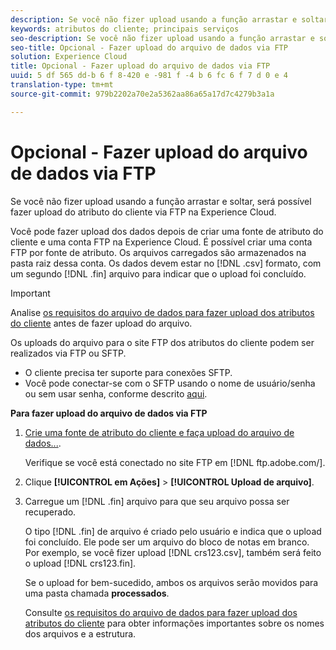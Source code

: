 ```yaml
---
description: Se você não fizer upload usando a função arrastar e soltar, será possível fazer upload do atributo do cliente via FTP na Experience Cloud.
keywords: atributos do cliente; principais serviços
seo-description: Se você não fizer upload usando a função arrastar e soltar, será possível fazer upload do atributo do cliente via FTP na Experience Cloud.
seo-title: Opcional - Fazer upload do arquivo de dados via FTP
solution: Experience Cloud
title: Opcional - Fazer upload do arquivo de dados via FTP
uuid: 5 df 565 dd-b 6 f 8-420 e -981 f -4 b 6 fc 6 f 7 d 0 e 4
translation-type: tm+mt
source-git-commit: 979b2202a70e2a5362aa86a65a17d7c4279b3a1a

---
```



# Opcional - Fazer upload do arquivo de dados via FTP

Se você não fizer upload usando a função arrastar e soltar, será possível fazer upload do atributo do cliente via FTP na Experience Cloud.

Você pode fazer upload dos dados depois de criar uma fonte de atributo do cliente e uma conta FTP na Experience Cloud. É possível criar uma conta FTP por fonte de atributo. Os arquivos carregados são armazenados na pasta raiz dessa conta. Os dados devem estar no [!DNL .csv] formato, com um segundo [!DNL .fin] arquivo para indicar que o upload foi concluído.

>[!IMPORTANT]
>
>Analise [os requisitos do arquivo de dados para fazer upload dos atributos do cliente](../attributes/crs-data-file.md#concept_DE908F362DF24172BFEF48E1797DAF19) antes de fazer upload do arquivo.


Os uploads do arquivo para o site FTP dos atributos do cliente podem ser realizados via FTP ou SFTP.

* O cliente precisa ter suporte para conexões SFTP.
* Você pode conectar-se com o SFTP usando o nome de usuário/senha ou sem usar senha, conforme descrito [aqui](https://marketing.adobe.com/resources/help/en_US/whitepapers/ftp/?f=ftp_sftp_cert_auth).



<!-- <p>Error states - get with Matt and Dave </p> 
<p>What are the most common reasons for doing this? Retail? Do a use case example, then show an AN example. </p> 
<p>You create one FTP per attribute source. Files go to the root folder in that account. The file type .fin is user-created. (For example, upload a .csv then a .fin of the same name, which signals you have completed the upload. https://wiki.corp.adobe.com/display/marketingcloud/Customer+Record+Services#CustomerRecordServices-FileFormats (leverage for doc). Possibly link from FTP File Reqs page to a help file about naming conventions. Need a new file type page for this. Similar content here: https://marketing.adobe.com/resources/help/en_US/reference/c_general_file_structure.html and here: https://marketing.adobe.com/resources/help/en_US/whitepapers/ftp/ftp_datasources.html </p> 
<p>Drag-n-drop and zip functionality for uploads - 1/21/2015. S/b less than 100 megs for drag and drop zip file. Fin file not required for drag/drop. </p> 
<p>Preview Data - shows the last upload (?) </p> 
<p>Need a link to the "instructions" on that information icon with the image. </p> 
<p>Workflow: Drag and drop, validate schema, configure subscription, save/activate. </p> -->
**Para fazer upload do arquivo de dados via FTP**

1. [Crie uma fonte de atributo do cliente e faça upload do arquivo de dados...](../attributes/t-crs-usecase.md#task_BCC327B2A0EF4A1BBB2934013AB92B78).

   Verifique se você está conectado no site FTP em [!DNL ftp.adobe.com/<sftpname>].

1. Clique **[!UICONTROL em Ações]** &gt; **[!UICONTROL Upload de arquivo]**.

1. Carregue um [!DNL .fin] arquivo para que seu arquivo possa ser recuperado.

   O tipo [!DNL .fin] de arquivo é criado pelo usuário e indica que o upload foi concluído. Ele pode ser um arquivo do bloco de notas em branco. Por exemplo, se você fizer upload [!DNL crs123.csv], também será feito o upload [!DNL crs123.fin].

   Se o upload for bem-sucedido, ambos os arquivos serão movidos para uma pasta chamada **processados**.


   Consulte [os requisitos do arquivo de dados para fazer upload dos atributos do cliente](../attributes/crs-data-file.md#concept_DE908F362DF24172BFEF48E1797DAF19) para obter informações importantes sobre os nomes dos arquivos e a estrutura.
